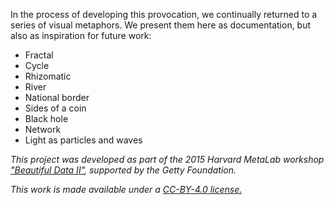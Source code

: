 In the process of developing this provocation, we continually returned to a series of visual metaphors. We present them here as documentation, but also as inspiration for future work:

- Fractal
- Cycle
- Rhizomatic
- River
- National border
- Sides of a coin
- Black hole
- Network
- Light as particles and waves

_This project was developed as part of the 2015 Harvard MetaLab workshop ["Beautiful Data II"](http://beautifuldata.metalab.harvard.edu/), supported by the Getty Foundation._

_This work is made available under a [CC-BY-4.0 license.](http://creativecommons.org/licenses/by/4.0/)_
